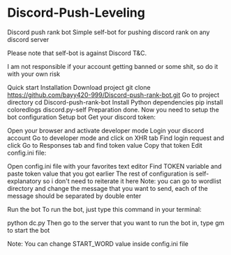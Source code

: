 # Discord-Push-Leveling
Discord push rank bot
Simple self-bot for pushing discord rank on any discord server

Please note that self-bot is against Discord T&C.

I am not responsible if your account getting banned or some shit, so do it with your own risk

Quick start
Installation
Download project
git clone https://github.com/bayy420-999/Discord-push-rank-bot.git
Go to project directory
cd Discord-push-rank-bot
Install Python dependencies
pip install coloredlogs discord.py-self
Preparation done. Now you need to setup the bot configuration
Setup bot
Get your discord token:

Open your browser and activate developer mode
Login your discord account
Go to developer mode and click on XHR tab
Find login request and click
Go to Responses tab and find token value
Copy that token
Edit config.ini file:

Open config.ini file with your favorites text editor
Find TOKEN variable and paste token value that you got earlier
The rest of configuration is self-explanatory so i don't need to reiterate it here
Note: you can go to wordlist directory and change the message that you want to send, each of the message should be separated by double enter

Run the bot
To run the bot, just type this command in your terminal:

python dc.py
Then go to the server that you want to run the bot in, type gm to start the bot

Note: You can change START_WORD value inside config.ini file
